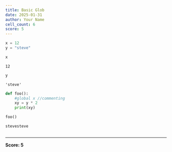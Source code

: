 ```yaml
---
title: Basic Glob
date: 2025-01-31
author: Your Name
cell_count: 6
score: 5
---
```


```python
x = 12
y = "steve"

```


```python
x
```




    12




```python
y
```




    'steve'




```python
def foo():
    #global x //commenting 
    xy = y * 2
    print(xy)
```


```python
foo()
```

    stevesteve



```python

```


---
**Score: 5**
